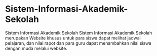 # Sistem-Informasi-Akademik-Sekolah
Sistem Informasi Akademik Sekolah
Sistem Informasi Akademik Sekolah merupakan Website khusus untuk para siswa dapat melihat jadwal pelajaran, dan nilai rapot dan para guru dapat menambahkan nilai siswa dengan muda melalui website.
